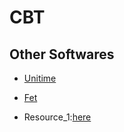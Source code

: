 # CBT

## Other Softwares
* [Unitime](https://www.unitime.org/)
* [Fet](https://lalescu.ro/liviu/fet/)

* Resource_1:[here](help_assignment.pdf)
